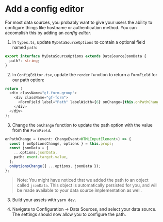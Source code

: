 # Add a config editor

For most data sources, you probably want to give your users the ability to configure things like hostname or authentication method. You can accomplish this by adding an _config editor_.

1. In `types.ts`, update `MyDataSourceOptions` to contain a optional field named `path`:

```ts
export interface MyDataSourceOptions extends DataSourceJsonData {
  path?: string;
}
```

2. In `ConfigEditor.tsx`, update the `render` function to return a `FormField` for our path option:

```ts
return (
  <div className="gf-form-group">
    <div className="gf-form">
      <FormField label="Path" labelWidth={6} onChange={this.onPathChange} value={jsonData.path || ''} placeholder="sample.csv" /    >
    </div>
  </div>
);
```

3. Change the `onChange` function to update the path option with the value from the `FormField`.

```ts
onPathChange = (event: ChangeEvent<HTMLInputElement>) => {
  const { onOptionsChange, options } = this.props;
  const jsonData = {
    ...options.jsonData,
    path: event.target.value,
  };
  onOptionsChange({ ...options, jsonData });
};
```

> Note: You might have noticed that we added the path to an object called `jsonData`. This object is automatically persisted for you, and will be made available to your data source implementation as well.

3. Build your assets with `yarn dev`.

4. Navigate to Configuration -> Data Sources, and select your data source. The settings should now allow you to configure the path.
